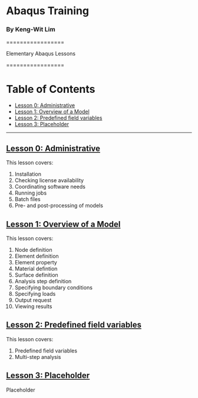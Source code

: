 # Abaqus Training
### By Keng-Wit Lim

=================

Elementary Abaqus Lessons 

=================


Table of Contents
=================

  * [Lesson 0: Administrative](#lesson-0-administrative)  
  * [Lesson 1: Overview of a Model](#lesson-1-overview-of-a-model)  
  * [Lesson 2: Predefined field variables](#lesson-2-predefined-field-variables)  
  * [Lesson 3: Placeholder](#lesson-2-placeholder)  
  
---

## [Lesson 0: Administrative](00_Lesson#lesson-0-administrative)
This lesson covers:

 1. Installation
 2. Checking license availability
 3. Coordinating software needs
 3. Running jobs
 4. Batch files
 5. Pre- and post-processing of models

## [Lesson 1: Overview of a Model](01_Lesson#lesson-1-overview-of-a-model)

This lesson covers:

 1. Node definition
 2. Element definition
 3. Element property
 4. Material defintion
 6. Surface definition
 7. Analysis step definition
 8. Specifying boundary conditions
 9. Specifying loads
 10. Output request
 11. Viewing results
 
## [Lesson 2: Predefined field variables](02_Lesson#lesson-2-predefined-field-variables)

This lesson covers:

 1. Predefined field variables
 2. Multi-step analysis 
 
## [Lesson 3: Placeholder](03_Lesson#lesson-3-placeholder)

Placeholder 

